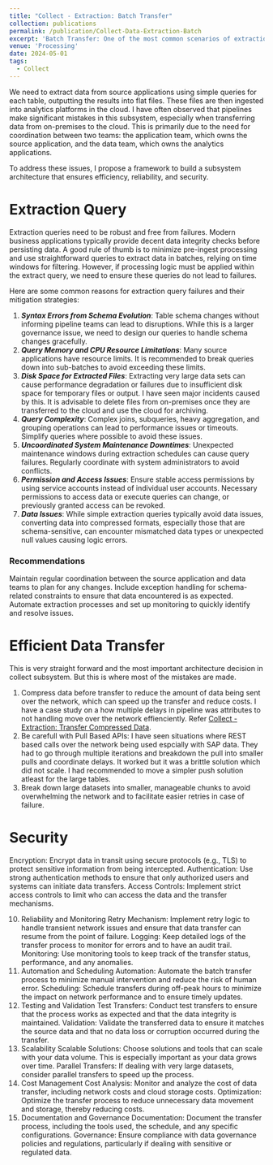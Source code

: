 ```yaml
---
title: "Collect - Extraction: Batch Transfer"
collection: publications
permalink: /publication/Collect-Data-Extraction-Batch
excerpt: 'Batch Transfer: One of the most common scenarios of extraction. For now atleast'
venue: 'Processing'
date: 2024-05-01
tags:
  - Collect
---
```


We need to extract data from source applications using simple queries for each table, outputting the results into flat files. These files are then ingested into analytics platforms in the cloud. I have often observed that pipelines make significant mistakes in this subsystem, especially when transferring data from on-premises to the cloud. This is primarily due to the need for coordination between two teams: the application team, which owns the source application, and the data team, which owns the analytics applications.

To address these issues, I propose a framework to build a subsystem architecture that ensures efficiency, reliability, and security.

# Extraction Query
Extraction queries need to be robust and free from failures. Modern business applications typically provide decent data integrity checks before persisting data. A good rule of thumb is to minimize pre-ingest processing and use straightforward queries to extract data in batches, relying on time windows for filtering. However, if processing logic must be applied within the extract query, we need to ensure these queries do not lead to failures.

Here are some common reasons for extraction query failures and their mitigation strategies:

1. ***Syntax Errors from Schema Evolution***: Table schema changes without informing pipeline teams can lead to disruptions. While this is a larger governance issue, we need to design our queries to handle schema changes gracefully.
2. ***Query Memory and CPU Resource Limitations***: Many source applications have resource limits. It is recommended to break queries down into sub-batches to avoid exceeding these limits.
3. ***Disk Space for Extracted Files***: Extracting very large data sets can cause performance degradation or failures due to insufficient disk space for temporary files or output. I have seen major incidents caused by this. It is advisable to delete files from on-premises once they are transferred to the cloud and use the cloud for archiving.
4. ***Query Complexity***: Complex joins, subqueries, heavy aggregation, and grouping operations can lead to performance issues or timeouts. Simplify queries where possible to avoid these issues.
5. ***Uncoordinated System Maintenance Downtimes***: Unexpected maintenance windows during extraction schedules can cause query failures. Regularly coordinate with system administrators to avoid conflicts.
6. ***Permission and Access Issues***: Ensure stable access permissions by using service accounts instead of individual user accounts. Necessary permissions to access data or execute queries can change, or previously granted access can be revoked.
7. ***Data Issues***: While simple extraction queries typically avoid data issues, converting data into compressed formats, especially those that are schema-sensitive, can encounter mismatched data types or unexpected null values causing logic errors.

### Recommendations
Maintain regular coordination between the source application and data teams to plan for any changes. Include exception handling for schema-related constraints to ensure that data encountered is as expected. Automate extraction processes and set up monitoring to quickly identify and resolve issues.

# Efficient Data Transfer
This is very straight forward and the most important architecture decision in collect subsystem. But this is where most of the mistakes are made.
1. Compress data before transfer to reduce the amount of data being sent over the network, which can speed up the transfer and reduce costs. I have a case study on a how multiple delays in pipeline was attributes to not handling move over the network effienciently. Refer [Collect - Extraction: Transfer Compressed Data](https://nuneskris.github.io/publication/Collect-Data-Extraction-Compress).
2. Be carefull with Pull Based APIs: I have seen situations where REST based calls over the network being used espcially with SAP data. They had to go through multiple iterations and breakdown the pull into smaller pulls and coordinate delays. It worked but it was a brittle solution which did not scale. I had recommended to move a simpler push solution atleast for the large tables.
3. Break down large datasets into smaller, manageable chunks to avoid overwhelming the network and to facilitate easier retries in case of failure.

# Security
Encryption: Encrypt data in transit using secure protocols (e.g., TLS) to protect sensitive information from being intercepted.
Authentication: Use strong authentication methods to ensure that only authorized users and systems can initiate data transfers.
Access Controls: Implement strict access controls to limit who can access the data and the transfer mechanisms.

10. Reliability and Monitoring
Retry Mechanism: Implement retry logic to handle transient network issues and ensure that data transfer can resume from the point of failure.
Logging: Keep detailed logs of the transfer process to monitor for errors and to have an audit trail.
Monitoring: Use monitoring tools to keep track of the transfer status, performance, and any anomalies.
11. Automation and Scheduling
Automation: Automate the batch transfer process to minimize manual intervention and reduce the risk of human error.
Scheduling: Schedule transfers during off-peak hours to minimize the impact on network performance and to ensure timely updates.
12. Testing and Validation
Test Transfers: Conduct test transfers to ensure that the process works as expected and that the data integrity is maintained.
Validation: Validate the transferred data to ensure it matches the source data and that no data loss or corruption occurred during the transfer.
13. Scalability
Scalable Solutions: Choose solutions and tools that can scale with your data volume. This is especially important as your data grows over time.
Parallel Transfers: If dealing with very large datasets, consider parallel transfers to speed up the process.
14. Cost Management
Cost Analysis: Monitor and analyze the cost of data transfer, including network costs and cloud storage costs.
Optimization: Optimize the transfer process to reduce unnecessary data movement and storage, thereby reducing costs.
15. Documentation and Governance
Documentation: Document the transfer process, including the tools used, the schedule, and any specific configurations.
Governance: Ensure compliance with data governance policies and regulations, particularly if dealing with sensitive or regulated data.
